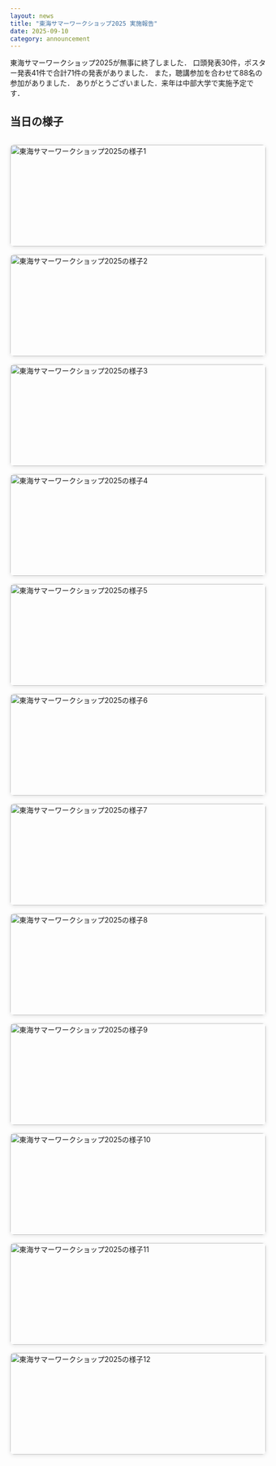```yaml
---
layout: news
title: "東海サマーワークショップ2025 実施報告"
date: 2025-09-10
category: announcement
---
```


東海サマーワークショップ2025が無事に終了しました．
口頭発表30件，ポスター発表41件で合計71件の発表がありました．
また，聴講参加を合わせて88名の参加がありました．
ありがとうございました．来年は中部大学で実施予定です．

## 当日の様子

<div style="display: grid; grid-template-columns: repeat(auto-fill, minmax(280px, 1fr)); gap: 1rem; margin: 2rem 0;">
    <a href="https://gyazo.com/1b3771cb34005a73a63349806027de43.jpg" target="_blank" style="display: block; overflow: hidden; border-radius: 8px; box-shadow: 0 2px 8px rgba(0,0,0,0.1); transition: transform 0.3s, box-shadow 0.3s;">
        <img src="https://gyazo.com/1b3771cb34005a73a63349806027de43.jpg" alt="東海サマーワークショップ2025の様子1" style="width: 100%; height: 200px; object-fit: cover; display: block;">
    </a>
    <a href="https://gyazo.com/bd3a4f25895451211fdaac809a1b00c6.jpg" target="_blank" style="display: block; overflow: hidden; border-radius: 8px; box-shadow: 0 2px 8px rgba(0,0,0,0.1); transition: transform 0.3s, box-shadow 0.3s;">
        <img src="https://gyazo.com/bd3a4f25895451211fdaac809a1b00c6.jpg" alt="東海サマーワークショップ2025の様子2" style="width: 100%; height: 200px; object-fit: cover; display: block;">
    </a>
    <a href="https://gyazo.com/a9441ca04affa791e548f3e53aae6151.jpg" target="_blank" style="display: block; overflow: hidden; border-radius: 8px; box-shadow: 0 2px 8px rgba(0,0,0,0.1); transition: transform 0.3s, box-shadow 0.3s;">
        <img src="https://gyazo.com/a9441ca04affa791e548f3e53aae6151.jpg" alt="東海サマーワークショップ2025の様子3" style="width: 100%; height: 200px; object-fit: cover; display: block;">
    </a>
    <a href="https://gyazo.com/a03b0b87b4636b1f56a2b19608efa925.jpg" target="_blank" style="display: block; overflow: hidden; border-radius: 8px; box-shadow: 0 2px 8px rgba(0,0,0,0.1); transition: transform 0.3s, box-shadow 0.3s;">
        <img src="https://gyazo.com/a03b0b87b4636b1f56a2b19608efa925.jpg" alt="東海サマーワークショップ2025の様子4" style="width: 100%; height: 200px; object-fit: cover; display: block;">
    </a>
    <a href="https://gyazo.com/d1dce248a05b96a47da3ea850072fc6d.jpg" target="_blank" style="display: block; overflow: hidden; border-radius: 8px; box-shadow: 0 2px 8px rgba(0,0,0,0.1); transition: transform 0.3s, box-shadow 0.3s;">
        <img src="https://gyazo.com/d1dce248a05b96a47da3ea850072fc6d.jpg" alt="東海サマーワークショップ2025の様子5" style="width: 100%; height: 200px; object-fit: cover; display: block;">
    </a>
    <a href="https://gyazo.com/90d482320a61b3f8d46abc50494a6817.jpg" target="_blank" style="display: block; overflow: hidden; border-radius: 8px; box-shadow: 0 2px 8px rgba(0,0,0,0.1); transition: transform 0.3s, box-shadow 0.3s;">
        <img src="https://gyazo.com/90d482320a61b3f8d46abc50494a6817.jpg" alt="東海サマーワークショップ2025の様子6" style="width: 100%; height: 200px; object-fit: cover; display: block;">
    </a>
    <a href="https://gyazo.com/9499cc23431287afbbfa5c6f24a924d3.jpg" target="_blank" style="display: block; overflow: hidden; border-radius: 8px; box-shadow: 0 2px 8px rgba(0,0,0,0.1); transition: transform 0.3s, box-shadow 0.3s;">
        <img src="https://gyazo.com/9499cc23431287afbbfa5c6f24a924d3.jpg" alt="東海サマーワークショップ2025の様子7" style="width: 100%; height: 200px; object-fit: cover; display: block;">
    </a>
    <a href="https://gyazo.com/6d9c27efc50a4e20ebd2704fb232ffb7.jpg" target="_blank" style="display: block; overflow: hidden; border-radius: 8px; box-shadow: 0 2px 8px rgba(0,0,0,0.1); transition: transform 0.3s, box-shadow 0.3s;">
        <img src="https://gyazo.com/6d9c27efc50a4e20ebd2704fb232ffb7.jpg" alt="東海サマーワークショップ2025の様子8" style="width: 100%; height: 200px; object-fit: cover; display: block;">
    </a>
    <a href="https://gyazo.com/377513b0e1e5010604c3bce832206e98.jpg" target="_blank" style="display: block; overflow: hidden; border-radius: 8px; box-shadow: 0 2px 8px rgba(0,0,0,0.1); transition: transform 0.3s, box-shadow 0.3s;">
        <img src="https://gyazo.com/377513b0e1e5010604c3bce832206e98.jpg" alt="東海サマーワークショップ2025の様子9" style="width: 100%; height: 200px; object-fit: cover; display: block;">
    </a>
    <a href="https://gyazo.com/b6772f71a7edb58129dceef0f442348a.jpg" target="_blank" style="display: block; overflow: hidden; border-radius: 8px; box-shadow: 0 2px 8px rgba(0,0,0,0.1); transition: transform 0.3s, box-shadow 0.3s;">
        <img src="https://gyazo.com/b6772f71a7edb58129dceef0f442348a.jpg" alt="東海サマーワークショップ2025の様子10" style="width: 100%; height: 200px; object-fit: cover; display: block;">
    </a>
    <a href="https://gyazo.com/77d7bee5d8c8b6ad951558b078c7589a.jpg" target="_blank" style="display: block; overflow: hidden; border-radius: 8px; box-shadow: 0 2px 8px rgba(0,0,0,0.1); transition: transform 0.3s, box-shadow 0.3s;">
        <img src="https://gyazo.com/77d7bee5d8c8b6ad951558b078c7589a.jpg" alt="東海サマーワークショップ2025の様子11" style="width: 100%; height: 200px; object-fit: cover; display: block;">
    </a>
    <a href="https://gyazo.com/31905ce86c0cec9c7e9a221095a3b156.jpg" target="_blank" style="display: block; overflow: hidden; border-radius: 8px; box-shadow: 0 2px 8px rgba(0,0,0,0.1); transition: transform 0.3s, box-shadow 0.3s;">
        <img src="https://gyazo.com/31905ce86c0cec9c7e9a221095a3b156.jpg" alt="東海サマーワークショップ2025の様子12" style="width: 100%; height: 200px; object-fit: cover; display: block;">
    </a>
</div>

<style>
a[href^="https://gyazo.com/"]:hover {
    transform: scale(1.05);
    box-shadow: 0 4px 16px rgba(0,0,0,0.2) !important;
}
</style>


